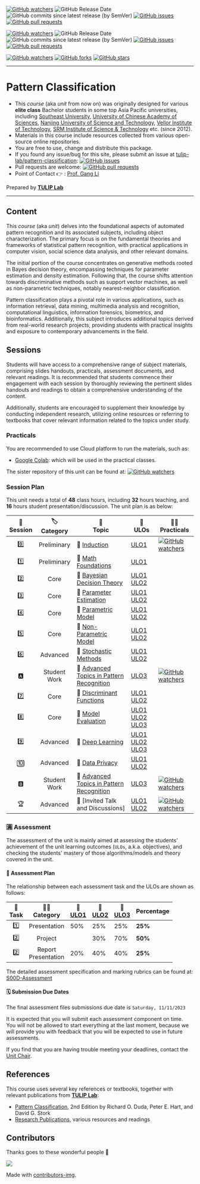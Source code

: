 [![GitHub watchers](https://img.shields.io/badge/tulip--lab-Pattern--Classification-brightgreen?style=plastic)](https://github.com/tulip-lab/pattern)
![GitHub Release Date](https://img.shields.io/github/release-date/tulip-lab/pattern-classification)
![GitHub commits since latest release (by SemVer)](https://img.shields.io/github/commits-since/tulip-lab/pattern-classification/latest)
[![GitHub issues](https://img.shields.io/github/issues/tulip-lab/pattern-classification)](https://github.com/tulip-lab/pattern-classification/issues)
[![GitHub pull requests](https://img.shields.io/github/issues-pr/tulip-lab/pattern-classification)](https://github.com/tulip-lab/pattern/pulls) 

[![GitHub watchers](https://img.shields.io/badge/tulip--lab-FLIP01-brightgreen?style=plastic)](https://github.com/tulip-lab/flip01)
![GitHub Release Date](https://img.shields.io/github/release-date/tulip-lab/flip01)
![GitHub commits since latest release (by SemVer)](https://img.shields.io/github/commits-since/tulip-lab/flip01/latest)
[![GitHub issues](https://img.shields.io/github/issues/tulip-lab/flip01)](https://github.com/tulip-lab/flip01/issues)
[![GitHub pull requests](https://img.shields.io/github/issues-pr/tulip-lab/flip01)](https://github.com/tulip-lab/flip01/pulls) 


[![GitHub watchers](https://img.shields.io/github/watchers/tulip-lab/pattern.svg?style=social&label=Watch)](https://GitHub.com/tulip-lab/pattern/watchers/)
[![GitHub forks](https://img.shields.io/github/forks/tulip-lab/pattern.svg?style=social&label=Fork)](https://GitHub.com/tulip-lab/pattern/network/)
[![GitHub stars](https://img.shields.io/github/stars/tulip-lab/pattern.svg?style=social&label=Star)](https://GitHub.com/tulip-lab/pattern/stargazers/)

----

# Pattern Classification

- This *course* (aka *unit* from now on) was originally designed for various **elite class** Bachelor students in some top Asia Pacific universities, including [Southeast University](http://www.seu.edu.cn), [University of Chinese Academy of Sciences](http://www.ucas.edu.cn), [Nanjing University of Science and Technology](http://www.njust.edu.cn), [Vellor Institute of Technology](http://www.vit.ac.in), [SRM Institute of Science & Technology](https://www.srmist.edu.in/) etc. (since 2012).
- Materials in this course include resources collected from various open-source online repositories.
- You are free to use, change and distribute this package.
- If you found any issue/bug for this site, please submit an issue at [tulip-lab/pattern-classification](https://github.com/tulip-lab/pattern/issues): [![GitHub issues](https://img.shields.io/github/issues/tulip-lab/pattern-classification)](https://github.com/tulip-lab/pattern-classification/issues)
- Pull requests are welcome: [![GitHub pull requests](https://img.shields.io/github/issues-pr/tulip-lab/pattern-classification)](https://github.com/tulip-lab/pattern-classification/pulls) 
- Point of Contact :point_right: : [Prof. Gang Li](https://github.com/tuliplab)

Prepared by **[TULIP Lab](https://www.tulip.org.au/members)**

---

## Content

This *course* (aka *unit*) delves into the foundational aspects of automated pattern recognition and its associated subjects, including object characterization. The primary focus is on the fundamental theories and frameworks of statistical pattern recognition, with practical applications in computer vision, social science data analysis, and other relevant domains.

The initial portion of the course concentrates on generative methods rooted in Bayes decision theory, encompassing techniques for parameter estimation and density estimation. Following that, the course shifts attention towards discriminative methods such as support vector machines, as well as non-parametric techniques, notably nearest-neighbor classification.

Pattern classification plays a pivotal role in various applications, such as information retrieval, data mining, multimedia analysis and recognition, computational linguistics, information forensics, biometrics, and bioinformatics. Additionally, this subject introduces additional topics derived from real-world research projects, providing students with practical insights and exposure to contemporary advancements in the field.



## Sessions

Students will have access to a comprehensive range of subject materials, comprising slides handouts, practicals, assessment documents, and relevant readings. It is recommended that students commence their engagement with each session by thoroughly reviewing the pertinent slides handouts and readings to obtain a comprehensive understanding of the content. 

Additionally, students are encouraged to supplement their knowledge by conducting independent research, utilizing online resources or referring to textbooks that cover relevant information related to the topics under study.

### Practicals

You are recommended to use Cloud platform to run the materials, such as:

- [Google Colab](http://colab.research.google.com): which will be used in the practical classes.

The sister repository of this unit can be found at: 
[![GitHub watchers](https://img.shields.io/badge/tulip--lab-FLIP01-brightgreen?style=plastic)](https://github.com/tulip-lab/flip01) 


### Session Plan

This unit needs a total of **48** class hours, including **32** hours teaching, and **16** hours student presentation/discussion. The unit plan is as below:



| :microscope: <br> Session  |  :label: <br> Category  | :ledger: <br> Topic |  :dart: <br> ULOs  |  :man_teacher: <br> Practicals |  
| :----: |  :---: | ------|-------| ----- |  
| :zero: | Preliminary | :book: [Induction](S00-Induction/README.md) | [ULO1](S00-Induction/S00C-Logistics.md#ULO1) | [![GitHub watchers](https://img.shields.io/badge/PR-Learning--Activity-yellow)](S00-Induction/S00D-Assessment.md#Activity0) |  
| :one: | Preliminary | :book: [Math Foundations](S01-Foundations/README.md) | [ULO1](S00-Induction/S00C-Logistics.md#ULO1) |  |  
| :two: | Core | :book: [Bayesian Decision Theory](S02-DecisionTheory/README.md) | [ULO1](S00-Induction/S00C-Logistics.md#ULO1) [ULO2](S00-Induction/S00C-Logistics.md#ULO2) |   |  
| :three: | Core | :book: [Parameter Estimation](S03-ParameterEstimation/README.md) | [ULO1](S00-Induction/S00C-Logistics.md#ULO1) [ULO2](S00-Induction/S00C-Logistics.md#ULO2) |    | 
| :four: | Core | :book: [Parametric Model](S04-ParametricModels/README.md) | [ULO1](S00-Induction/S00C-Logistics.md#ULO1) [ULO2](S00-Induction/S00C-Logistics.md#ULO2) |   | 
| :five: | Core | :book: [Non-Parametric Model](S05-NonParametricMethods/README.md) | [ULO1](S00-Induction/S00C-Logistics.md#ULO1) [ULO2](S00-Induction/S00C-Logistics.md#ULO2) |   | 
| :six: | Advanced | :book: [Stochastic Methods](S06-StochasticMethods/README.md) | [ULO1](S00-Induction/S00C-Logistics.md#ULO1) [ULO2](S00-Induction/S00C-Logistics.md#ULO2)  |   |  
| :a: | Student Work | :book: [Advanced Topics in Pattern Recognition](M06-Advanced/README.md) | [ULO3](S00-Induction/S00C-Logistics.md#ULO3)  |  [![GitHub watchers](https://img.shields.io/badge/PR-Learning--Activity-yellow)](S00-Induction/S00D-Assessment.md#Activity1) | 
| :seven: | Core | :book: [Discriminant Functions](S07-DiscriminantFunctions/README.md) |[ULO1](S00-Induction/S00C-Logistics.md#ULO1) [ULO2](S00-Induction/S00C-Logistics.md#ULO2) |   |  
| :eight: | Core | :book: [Model Evaluation](S08-ModelEvaluation/README.md) | [ULO1](S00-Induction/S00C-Logistics.md#ULO1) [ULO2](S00-Induction/S00C-Logistics.md#ULO2) [ULO3](S00-Induction/S00C-Logistics.md#ULO3)   |   |  
| :nine: | Advanced | :book: [Deep Learning](S09-DeepLearning/README.md) | [ULO1](S00-Induction/S00C-Logistics.md#ULO1) [ULO2](S00-Induction/S00C-Logistics.md#ULO2) [ULO3](S00-Induction/S00C-Logistics.md#ULO3) |   |  
| :keycap_ten: | Advanced | :book: [Data Privacy](S10-Privacy/README.md) | [ULO1](S00-Induction/S00C-Logistics.md#ULO1) [ULO2](S00-Induction/S00C-Logistics.md#ULO2)   |   |  
| :b: | Student Work | :book: [Advanced Topics in Pattern Recognition](M06-Advanced/README.md) |  [ULO3](S00-Induction/S00C-Logistics.md#ULO3) |  [![GitHub watchers](https://img.shields.io/badge/PR-Learning--Activity-yellow)](S00-Induction/S00D-Assessment.md#Activity2) | 
| :trophy: | Advanced | :book: [Invited Talk and Discussions] | [ULO1](S00-Induction/S00C-Logistics.md#ULO1) [ULO2](S00-Induction/S00C-Logistics.md#ULO2) |  [![GitHub watchers](https://img.shields.io/badge/PR-Learning--Activity-yellow)](S00-Induction/S00D-Assessment.md#Activity3)  | 


### :u6e80: Assessment

The assessment of the unit is mainly aimed at assessing the students' achievement of the unit learning outcomes (`ULOs`, a.k.a. objectives), and checking the students' mastery of those algorithms/models and theory covered in the unit. 

#### :book: Assessment Plan


The relationship between each assessment task and the ULOs are shown as follows:

| :microscope: <br> Task  |   :man_teacher: <br> Category |  :dart: <br> [ULO1](S00-Induction/S00C-Logistics.md#ULO1)  | :dart: <br> [ULO2](S00-Induction/S00C-Logistics.md#ULO2) |  :dart: <br> [ULO3](S00-Induction/S00C-Logistics.md#ULO3)  |  Percentage | 
| :----: |  :---: | ------|-------| ----- |  ----- |  
| :one: | Presentation | 50%| 25%  |   25%  | **25%** |  
| :two: | Project |  | 30%  |   70%  |  **50%** |
| :two: | Report <br> Presentation | 20%| 40%  |  40%  |  **25%** |


The detailed assessment specification and marking rubrics can be found at:
[S00D-Assessment](S00-Induction/S00D-Assessment.md) 


#### :spiral_calendar: Submission Due Dates

The final assessment files submissions due date is `Saturday, 11/11/2023`

It is expected that you will submit each assessment component on time. You will not be allowed to start everything at the last moment, because we will provide you with feedback that you will be expected to use in future assessments.

If you find that you are having trouble meeting your deadlines, contact the [Unit Chair](S00B-Team.md). 

## References

This course uses several key references or textbooks, together with relevant publications from **[TULIP Lab](https://www.tulip.org.au/members)**:

- [Pattern Classification](https://www.academia.edu/33044855/Pattern_Classiflcation_2nd_ed_), 2nd Edition by Richard O. Duda, Peter E. Hart, and David G. Stork
- [Research Publications](https://www.tulip.org.au/publication), various resources and readings

## Contributors 

Thanks goes to these wonderful people :tulip:  


<a href="https://github.com/tulip-lab/FLIP01/graphs/contributors">
  <img src="https://contrib.rocks/image?repo=tulip-lab/FLIP01" />
</a>


Made with [contributors-img](https://contrib.rocks).
